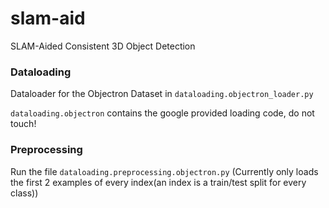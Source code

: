 # slam-aid
SLAM-Aided Consistent 3D Object Detection

### Dataloading

Dataloader for the Objectron Dataset in `dataloading.objectron_loader.py`

`dataloading.objectron` contains the google provided loading code, do not touch!

### Preprocessing

Run the file `dataloading.preprocessing.objectron.py` (Currently only loads the first 2 examples of every index(an index is a train/test split for every class))

